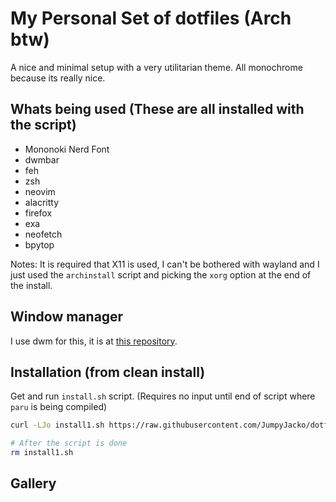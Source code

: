 # My Personal Set of dotfiles (Arch btw)
A nice and minimal setup with a very utilitarian theme. All monochrome because its really nice.

## Whats being used (These are all installed with the script)
- Mononoki Nerd Font
- dwmbar
- feh
- zsh
- neovim
- alacritty
- firefox
- exa
- neofetch
- bpytop

Notes:
It is required that X11 is used, I can't be bothered with wayland and I just used the `archinstall` script and picking the `xorg` option at the end of the install.

## Window manager
I use dwm for this, it is at [this repository](https://github.com/JumpyJacko/dwm).

## Installation (from clean install)
Get and run `install.sh` script. (Requires no input until end of script where `paru` is being compiled)
```bash
curl -LJo install1.sh https://raw.githubusercontent.com/JumpyJacko/dotfiles/main/install.sh && bash ./install1.sh

# After the script is done
rm install1.sh
```

## Gallery
